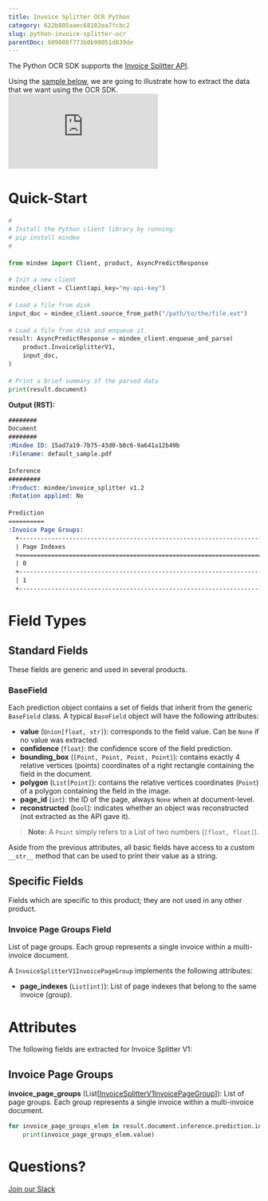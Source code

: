 ```yaml
---
title: Invoice Splitter OCR Python
category: 622b805aaec68102ea7fcbc2
slug: python-invoice-splitter-ocr
parentDoc: 609808f773b0b90051d839de
---
```

The Python OCR SDK supports the [Invoice Splitter API](https://platform.mindee.com/mindee/invoice_splitter).

Using the [sample below](https://github.com/mindee/client-lib-test-data/blob/main/products/invoice_splitter/default_sample.pdf), we are going to illustrate how to extract the data that we want using the OCR SDK.
![Invoice Splitter sample](https://github.com/mindee/client-lib-test-data/blob/main/products/invoice_splitter/default_sample.pdf?raw=true)

# Quick-Start
```py
#
# Install the Python client library by running:
# pip install mindee
#

from mindee import Client, product, AsyncPredictResponse

# Init a new client
mindee_client = Client(api_key="my-api-key")

# Load a file from disk
input_doc = mindee_client.source_from_path("/path/to/the/file.ext")

# Load a file from disk and enqueue it.
result: AsyncPredictResponse = mindee_client.enqueue_and_parse(
    product.InvoiceSplitterV1,
    input_doc,
)

# Print a brief summary of the parsed data
print(result.document)

```

**Output (RST):**
```rst
########
Document
########
:Mindee ID: 15ad7a19-7b75-43d0-b0c6-9a641a12b49b
:Filename: default_sample.pdf

Inference
#########
:Product: mindee/invoice_splitter v1.2
:Rotation applied: No

Prediction
==========
:Invoice Page Groups:
  +--------------------------------------------------------------------------+
  | Page Indexes                                                             |
  +==========================================================================+
  | 0                                                                        |
  +--------------------------------------------------------------------------+
  | 1                                                                        |
  +--------------------------------------------------------------------------+
```

# Field Types
## Standard Fields
These fields are generic and used in several products.

### BaseField
Each prediction object contains a set of fields that inherit from the generic `BaseField` class.
A typical `BaseField` object will have the following attributes:

* **value** (`Union[float, str]`): corresponds to the field value. Can be `None` if no value was extracted.
* **confidence** (`float`): the confidence score of the field prediction.
* **bounding_box** (`[Point, Point, Point, Point]`): contains exactly 4 relative vertices (points) coordinates of a right rectangle containing the field in the document.
* **polygon** (`List[Point]`): contains the relative vertices coordinates (`Point`) of a polygon containing the field in the image.
* **page_id** (`int`): the ID of the page, always `None` when at document-level.
* **reconstructed** (`bool`): indicates whether an object was reconstructed (not extracted as the API gave it).

> **Note:** A `Point` simply refers to a List of two numbers (`[float, float]`).


Aside from the previous attributes, all basic fields have access to a custom `__str__` method that can be used to print their value as a string.

## Specific Fields
Fields which are specific to this product; they are not used in any other product.

### Invoice Page Groups Field
List of page groups. Each group represents a single invoice within a multi-invoice document.

A `InvoiceSplitterV1InvoicePageGroup` implements the following attributes:

* **page_indexes** (`List[int]`): List of page indexes that belong to the same invoice (group).

# Attributes
The following fields are extracted for Invoice Splitter V1:

## Invoice Page Groups
**invoice_page_groups** (List[[InvoiceSplitterV1InvoicePageGroup](#invoice-page-groups-field)]): List of page groups. Each group represents a single invoice within a multi-invoice document.

```py
for invoice_page_groups_elem in result.document.inference.prediction.invoice_page_groups:
    print(invoice_page_groups_elem.value)
```

# Questions?
[Join our Slack](https://join.slack.com/t/mindee-community/shared_invite/zt-2d0ds7dtz-DPAF81ZqTy20chsYpQBW5g)
